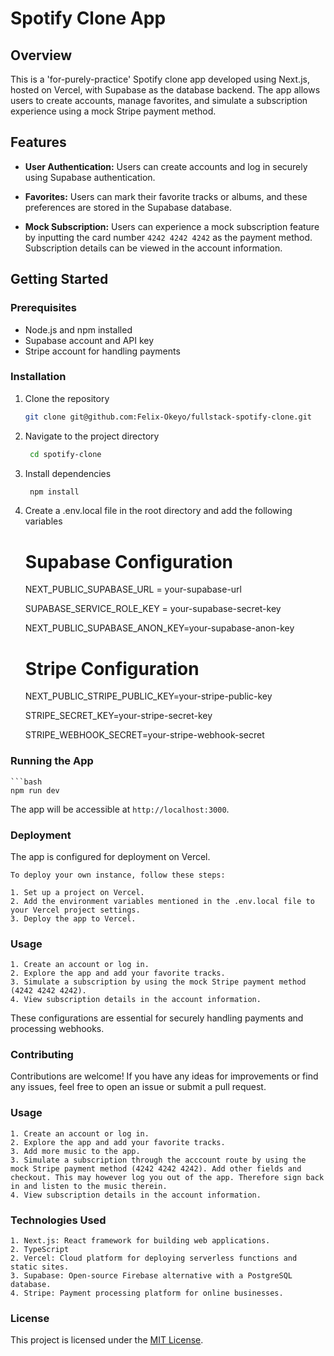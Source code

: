 # Spotify Clone App

## Overview

This is a 'for-purely-practice' Spotify clone app developed using Next.js, hosted on Vercel, with Supabase as the database backend. The app allows users to create accounts, manage favorites, and simulate a subscription experience using a mock Stripe payment method.

## Features

- **User Authentication:** Users can create accounts and log in securely using Supabase authentication.

- **Favorites:** Users can mark their favorite tracks or albums, and these preferences are stored in the Supabase database.

- **Mock Subscription:** Users can experience a mock subscription feature by inputting the card number `4242 4242 4242` as the payment method. Subscription details can be viewed in the account information.

## Getting Started

### Prerequisites

- Node.js and npm installed
- Supabase account and API key
- Stripe account for handling payments

### Installation

1. Clone the repository

   ```bash
   git clone git@github.com:Felix-Okeyo/fullstack-spotify-clone.git

2. Navigate to the project directory
   
   ```bash
    cd spotify-clone

3. Install dependencies
   
   ```bash
    npm install 

4. Create a .env.local file in the root directory and add the following variables
   
    # Supabase Configuration
    NEXT_PUBLIC_SUPABASE_URL = your-supabase-url

    SUPABASE_SERVICE_ROLE_KEY = your-supabase-secret-key

    NEXT_PUBLIC_SUPABASE_ANON_KEY=your-supabase-anon-key

    # Stripe Configuration
    NEXT_PUBLIC_STRIPE_PUBLIC_KEY=your-stripe-public-key

    STRIPE_SECRET_KEY=your-stripe-secret-key

    STRIPE_WEBHOOK_SECRET=your-stripe-webhook-secret

### Running the App
    
    ```bash 
    npm run dev

The app will be accessible at `http://localhost:3000`.

### Deployment 

The app is configured for deployment on Vercel.

    To deploy your own instance, follow these steps:

    1. Set up a project on Vercel.
    2. Add the environment variables mentioned in the .env.local file to your Vercel project settings.
    3. Deploy the app to Vercel.

### Usage 

    1. Create an account or log in.
    2. Explore the app and add your favorite tracks.
    3. Simulate a subscription by using the mock Stripe payment method (4242 4242 4242).
    4. View subscription details in the account information.

These configurations are essential for securely handling payments and processing webhooks.

### Contributing

Contributions are welcome! If you have any ideas for improvements or find any issues, feel free to open an issue or submit a pull request. 

### Usage

    1. Create an account or log in. 
    2. Explore the app and add your favorite tracks.
    3. Add more music to the app.
    3. Simulate a subscription through the acccount route by using the mock Stripe payment method (4242 4242 4242). Add other fields and checkout. This may however log you out of the app. Therefore sign back in and listen to the music therein. 
    4. View subscription details in the account information.

### Technologies Used

    1. Next.js: React framework for building web applications.
    2. TypeScript
    2. Vercel: Cloud platform for deploying serverless functions and static sites.
    3. Supabase: Open-source Firebase alternative with a PostgreSQL database.
    4. Stripe: Payment processing platform for online businesses.

### License

This project is licensed under the [MIT License](https://opensource.org/license/mit/).